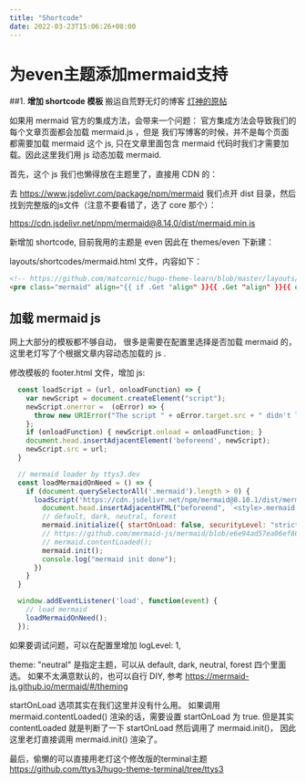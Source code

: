 ```yaml
---
title: "Shortcode"
date: 2022-03-23T15:06:26+08:00
---
```

# 为even主题添加mermaid支持

##1. **增加 shortcode 模板**
搬运自荒野无灯的博客
[灯神的原帖](https://ttys3.dev/post/add-mermaid-shortcode-to-hugo/)

如果用 mermaid 官方的集成方法，会带来一个问题： 官方集成方法会导致我们的每个文章页面都会加载 mermaid.js ，但是 我们写博客的时候，并不是每个页面都需要加载 mermaid 这个 js, 只在文章里面包含 mermaid 代码时我们才需要加载。因此这里我们用 js 动态加载 mermaid.

首先，这个 js 我们也懒得放在主题里了，直接用 CDN 的：

去 https://www.jsdelivr.com/package/npm/mermaid 我们点开 dist 目录，然后找到完整版的js文件（注意不要看错了，选了 core 那个）：

https://cdn.jsdelivr.net/npm/mermaid@8.14.0/dist/mermaid.min.js

新增加 shortcode, 目前我用的主题是 even 因此在 themes/even 下新建：

layouts/shortcodes/mermaid.html 文件，内容如下：
```html
<!-- https://github.com/matcornic/hugo-theme-learn/blob/master/layouts/shortcodes/mermaid.html -->
<pre class="mermaid" align="{{ if .Get "align" }}{{ .Get "align" }}{{ else }}center{{ end }}">{{ safeHTML .Inner }}</pre>
```

## 加载 mermaid js

网上大部分的模板都不够自动， 很多是需要在配置里选择是否加载 mermaid 的， 这里老灯写了个根据文章内容动态加载的 js .

修改模板的 footer.html 文件，增加 js:
``` javascript
  const loadScript = (url, onloadFunction) => {
    var newScript = document.createElement("script");
    newScript.onerror =  (oError) => {
      throw new URIError("The script " + oError.target.src + " didn't load correctly.");
    };
    if (onloadFunction) { newScript.onload = onloadFunction; }
    document.head.insertAdjacentElement('beforeend', newScript);
    newScript.src = url;
  }

  // mermaid loader by ttys3.dev
  const loadMermaidOnNeed = () => {
    if (document.querySelectorAll('.mermaid').length > 0) {
      loadScript('https://cdn.jsdelivr.net/npm/mermaid@8.10.1/dist/mermaid.min.js', () => {
        document.head.insertAdjacentHTML("beforeend", `<style>.mermaid svg { background-color: #dadcd8 !important; }</style>`);
        // default, dark, neutral, forest
        mermaid.initialize({ startOnLoad: false, securityLevel: "strict", theme: "neutral" });
        // https://github.com/mermaid-js/mermaid/blob/e6e94ad57ea06ef8627bf91ddfbd88f5082952bf/src/mermaid.js#L153
        // mermaid.contentLoaded();
        mermaid.init();
        console.log("mermaid init done");
      })
    }
  }

  window.addEventListener('load', function(event) {
    // load mermaid
    loadMermaidOnNeed();
  });

```

如果要调试问题，可以在配置里增加 logLevel: 1,

theme: "neutral" 是指定主题，可以从 default, dark, neutral, forest 四个里面选。 如果不太满意默认的，也可以自行 DIY, 参考 https://mermaid-js.github.io/mermaid/#/theming

startOnLoad 选项其实在我们这里并没有什么用。 如果调用 mermaid.contentLoaded() 渲染的话，需要设置 startOnLoad 为 true. 但是其实 contentLoaded 就是判断了一下 startOnLoad 然后调用了 mermaid.init()， 因此这里老灯直接调用 mermaid.init() 渲染了。

最后，偷懒的可以直接用老灯这个修改版的terminal主题 https://github.com/ttys3/hugo-theme-terminal/tree/ttys3

